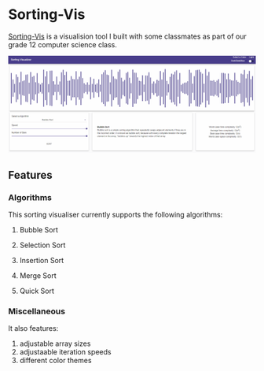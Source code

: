 # Sorting-Vis
[Sorting-Vis](https://gzh2003.github.io/sorting-vis/) is a visualision tool I built with some classmates as part of our grade 12 computer science class.

![Demo Image](sorting-vis.gif)

## Features

### Algorithms
This sorting visualiser currently supports the following algorithms:

1. Bubble Sort

2. Selection Sort

3. Insertion Sort

4. Merge Sort

5. Quick Sort

### Miscellaneous
It also features:

1. adjustable array sizes
2. adjustaable iteration speeds
3. different color themes
